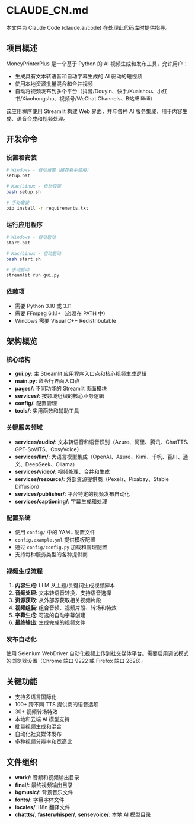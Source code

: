# CLAUDE_CN.md

本文件为 Claude Code (claude.ai/code) 在处理此代码库时提供指导。

## 项目概述

MoneyPrinterPlus 是一个基于 Python 的 AI 视频生成和发布工具，允许用户：
- 生成具有文本转语音和自动字幕生成的 AI 驱动的短视频
- 使用本地资源批量混合和合并视频
- 自动将视频发布到多个平台（抖音/Douyin、快手/Kuaishou、小红书/Xiaohongshu、视频号/WeChat Channels、B站/Bilibili）

该应用程序使用 Streamlit 构建 Web 界面，并与各种 AI 服务集成，用于内容生成、语音合成和视频处理。

## 开发命令

### 设置和安装
```bash
# Windows - 自动设置（推荐新手使用）
setup.bat

# Mac/Linux - 自动设置
bash setup.sh

# 手动安装
pip install -r requirements.txt
```

### 运行应用程序
```bash
# Windows - 自动启动
start.bat

# Mac/Linux - 自动启动
bash start.sh

# 手动启动
streamlit run gui.py
```

### 依赖项
- 需要 Python 3.10 或 3.11
- 需要 FFmpeg 6.1.1+（必须在 PATH 中）
- Windows 需要 Visual C++ Redistributable

## 架构概览

### 核心结构
- **gui.py**: 主 Streamlit 应用程序入口点和核心视频生成逻辑
- **main.py**: 命令行界面入口点
- **pages/**: 不同功能的 Streamlit 页面模块
- **services/**: 按领域组织的核心业务逻辑
- **config/**: 配置管理
- **tools/**: 实用函数和辅助工具

### 关键服务领域
- **services/audio/**: 文本转语音和语音识别（Azure、阿里、腾讯、ChatTTS、GPT-SoVITS、CosyVoice）
- **services/llm/**: 大语言模型集成（OpenAI、Azure、Kimi、千帆、百川、通义、DeepSeek、Ollama）
- **services/video/**: 视频处理、合并和生成
- **services/resource/**: 外部资源提供商（Pexels、Pixabay、Stable Diffusion）
- **services/publisher/**: 平台特定的视频发布自动化
- **services/captioning/**: 字幕生成和处理

### 配置系统
- 使用 `config/` 中的 YAML 配置文件
- `config.example.yml` 提供模板配置
- 通过 `config/config.py` 加载和管理配置
- 支持每种服务类型的各种提供商

### 视频生成流程
1. **内容生成**: LLM 从主题/关键词生成视频脚本
2. **音频处理**: 文本转语音转换，支持语音选择
3. **资源获取**: 从外部源获取相关视频片段
4. **视频组装**: 组合音频、视频片段、转场和特效
5. **字幕生成**: 可选的自动字幕创建
6. **最终输出**: 生成完成的视频文件

### 发布自动化
使用 Selenium WebDriver 自动化视频上传到社交媒体平台。需要启用调试模式的浏览器设置（Chrome 端口 9222 或 Firefox 端口 2828）。

## 关键功能
- 支持多语言国际化
- 100+ 跨不同 TTS 提供商的语音选项
- 30+ 视频转场特效
- 本地和云端 AI 模型支持
- 批量视频生成和混合
- 自动化社交媒体发布
- 多种视频分辨率和宽高比

## 文件组织
- **work/**: 音频和视频输出目录
- **final/**: 最终视频输出目录
- **bgmusic/**: 背景音乐文件
- **fonts/**: 字幕字体文件
- **locales/**: i18n 翻译文件
- **chattts/**, **fasterwhisper/**, **sensevoice/**: 本地 AI 模型目录
